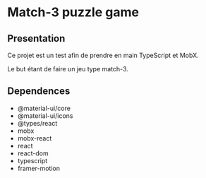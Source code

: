 # Match-3 puzzle game

## Presentation

Ce projet est un test afin de prendre en main TypeScript et MobX.

Le but étant de faire un jeu type match-3.

## Dependences

- @material-ui/core
- @material-ui/icons
- @types/react
- mobx
- mobx-react
- react
- react-dom
- typescript
- framer-motion
